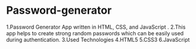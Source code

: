 # Password-generator
1.Password Generator App written in HTML, CSS, and JavaScript .
2.This app helps to create strong random passwords which can be easily used during authentication.
3.Used Technologies
4.HTML5
5.CSS3
6.JavaScript
